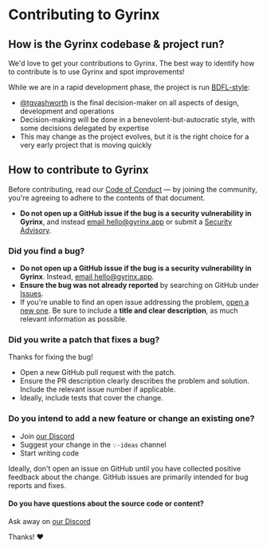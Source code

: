 # Contributing to Gyrinx

## How is the Gyrinx codebase & project run?

We'd love to get your contributions to Gyrinx. The best way to identify how to
contribute is to use Gyrinx and spot improvements!

While we are in a rapid development phase, the project is run
[BDFL-style](https://en.m.wikipedia.org/wiki/Benevolent_dictator_for_life):

- [@tgvashworth](https://github.com/tgvashworth) is the final decision-maker on
  all aspects of design, development and operations
- Decision-making will be done in a benevolent-but-autocratic style, with some
  decisions delegated by expertise
- This may change as the project evolves, but it is the right choice for a very
  early project that is moving quickly

## How to contribute to Gyrinx

Before contributing, read our [Code of Conduct](./CODE-OF-CONDUCT.md) — by
joining the community, you're agreeing to adhere to the contents of that
document.

- **Do not open up a GitHub issue if the bug is a security vulnerability
  in Gyrinx**, and instead [email hello@gyrinx.app](mailto:hello@gyrinx.app) or submit a [Security Advisory](https://github.com/gyrinx-app/gyrinx/security/advisories/new).
### Did you find a bug?

- **Do not open up a GitHub issue if the bug is a security vulnerability in
  Gyrinx**. Instead, [email hello@gyrinx.app](mailto:hello@gyrinx.app).
- **Ensure the bug was not already reported** by searching on GitHub under
  [Issues](https://github.com/gyrinx-app/gyrinx/issues).
- If you're unable to find an open issue addressing the problem,
  [open a new one](https://github.com/gyrinx-app/gyrinx/issues/new). Be sure to
  include a **title and clear description**, as much relevant information as
  possible.

### Did you write a patch that fixes a bug?

Thanks for fixing the bug!

- Open a new GitHub pull request with the patch.
- Ensure the PR description clearly describes the problem and solution. Include the relevant issue number if applicable.
- Ideally, include tests that cover the change.

### Do you intend to add a new feature or change an existing one?

- Join [our Discord](https://discord.gg/NjMVRSEMAz)
- Suggest your change in the `💡-ideas` channel
- Start writing code

Ideally, don't open an issue on GitHub until you have collected positive feedback about the change. GitHub issues are 
primarily intended for bug reports and fixes.

#### Do you have questions about the source code or content?

Ask away on [our Discord](https://discord.gg/NjMVRSEMAz)

Thanks! :heart:

